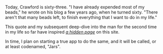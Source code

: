 Today, Crawford is sixty-three. "I have already expended most of my beads," he wrote on his blog a few years ago, when he turned sixty. "There aren't that many beads left, to finish everything that I want to do in my life."

This quote and my subsequent deep-dive into the man for the second time in my life so far have inspired _[a hidden page](/life)_ on this site.

In time, I plan on starting a true app to do the same, and it will be called, or at least codenamed, "Jars".